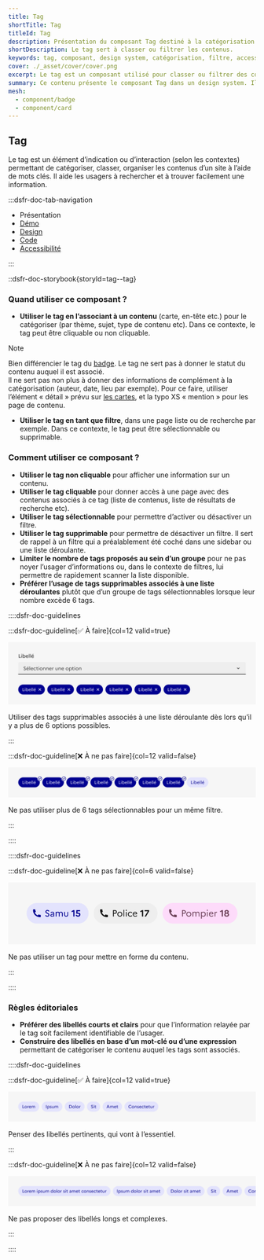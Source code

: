 ```yaml
---
title: Tag
shortTitle: Tag
titleId: Tag
description: Présentation du composant Tag destiné à la catégorisation ou au filtrage de contenus dans une interface.
shortDescription: Le tag sert à classer ou filtrer les contenus.
keywords: tag, composant, design system, catégorisation, filtre, accessibilité, UI, UX, badge, interface, contenu
cover: ./_asset/cover/cover.png
excerpt: Le tag est un composant utilisé pour classer ou filtrer des contenus à l'aide de mots clés. Il s'adapte selon le contexte d'utilisation et respecte des règles éditoriales précises.
summary: Ce contenu présente le composant Tag dans un design system. Il explique ses usages principaux, notamment pour la catégorisation de contenus ou comme filtre interactif dans les interfaces. Des conseils pratiques et règles éditoriales y sont fournis pour garantir une intégration cohérente et accessible. Ce guide s’adresse aux designers et développeurs travaillant sur des interfaces nécessitant une organisation claire et intuitive de l’information.
mesh:
  - component/badge
  - component/card
---
```


## Tag

Le tag est un élément d’indication ou d’interaction (selon les contextes) permettant de catégoriser, classer, organiser les contenus d’un site à l’aide de mots clés. Il aide les usagers à rechercher et à trouver facilement une information.

:::dsfr-doc-tab-navigation

- Présentation
- [Démo](./demo/index.md)
- [Design](./design/index.md)
- [Code](./code/index.md)
- [Accessibilité](./accessibility/index.md)

:::

::dsfr-doc-storybook{storyId=tag--tag}

### Quand utiliser ce composant ?

- **Utiliser le tag en l’associant à un contenu** (carte, en-tête etc.) pour le catégoriser (par thème, sujet, type de contenu etc). Dans ce contexte, le tag peut être cliquable ou non cliquable.

> [!NOTE]
> Bien différencier le tag du [badge](../../../badge/_part/doc/index.md). Le tag ne sert pas à donner le statut du contenu auquel il est associé.<br>
> Il ne sert pas non plus à donner des informations de complément à la catégorisation (auteur, date, lieu par exemple). Pour ce faire, utiliser l’élément « détail » prévu sur [les cartes](../../../card/_part/doc/index.md), et la typo XS « mention » pour les page de contenu.

- **Utiliser le tag en tant que filtre**, dans une page liste ou de recherche par exemple. Dans ce contexte, le tag peut être sélectionnable ou supprimable.

### Comment utiliser ce composant ?

- **Utiliser le tag non cliquable** pour afficher une information sur un contenu.
- **Utiliser le tag cliquable** pour donner accès à une page avec des contenus associés à ce tag (liste de contenus, liste de résultats de recherche etc).
- **Utiliser le tag sélectionnable** pour permettre d’activer ou désactiver un filtre.
- **Utiliser le tag supprimable** pour permettre de désactiver un filtre. Il sert de rappel à un filtre qui a préalablement été coché dans une sidebar ou une liste déroulante.
- **Limiter le nombre de tags proposés au sein d’un groupe** pour ne pas noyer l’usager d’informations ou, dans le contexte de filtres, lui permettre de rapidement scanner la liste disponible.
- **Préférer l’usage de tags supprimables associés à une liste déroulantes** plutôt que d’un groupe de tags sélectionnables lorsque leur nombre excède 6 tags.

::::dsfr-doc-guidelines

:::dsfr-doc-guideline[✅ À faire]{col=12 valid=true}

![](./_asset/use/do-1.png)

Utiliser des tags supprimables associés à une liste déroulante dès lors qu’il y a plus de 6 options possibles.

:::

:::dsfr-doc-guideline[❌ À ne pas faire]{col=12 valid=false}

![](./_asset/use/dont-1.png)

Ne pas utiliser plus de 6 tags sélectionnables pour un même filtre.

:::

::::

::::dsfr-doc-guidelines

:::dsfr-doc-guideline[❌ À ne pas faire]{col=6 valid=false}

![](./_asset/use/dont-2.png)

Ne pas utiliser un tag pour mettre en forme du contenu.

:::

::::

### Règles éditoriales

- **Préférer des libellés courts et clairs** pour que l’information relayée par le tag soit facilement identifiable de l’usager.
- **Construire des libellés en base d’un mot-clé ou d’une expression** permettant de catégoriser le contenu auquel les tags sont associés.

::::dsfr-doc-guidelines

:::dsfr-doc-guideline[✅ À faire]{col=12 valid=true}

![](./_asset/edit/do-1.png)

Penser des libellés pertinents, qui vont à l’essentiel.

:::

:::dsfr-doc-guideline[❌ À ne pas faire]{col=12 valid=false}

![](./_asset/edit/dont-1.png)

Ne pas proposer des libellés longs et complexes.

:::

::::
